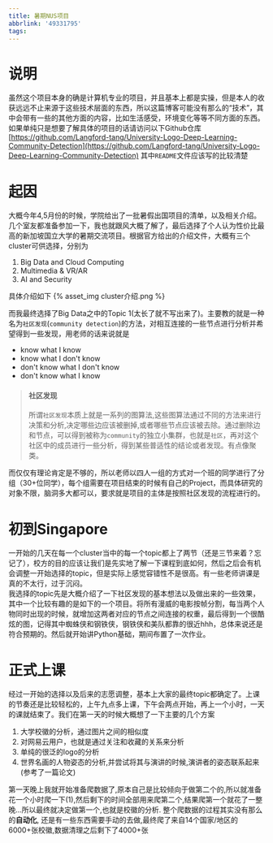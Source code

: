 ```yaml
---
title: 暑期NUS项目
abbrlink: '49331795'
tags:
---
```


# 说明
虽然这个项目本身的确是计算机专业的项目，并且基本上都是实操，但是本人的收获远远不止来源于这些技术层面的东西，所以这篇博客可能没有那么的“技术”，其中会带有一些的其他方面的内容，比如生活感受，环境变化等等不同方面的东西。如果单纯只是想要了解具体的项目的话请访问以下Github仓库
[https://github.com/Langford-tang/University-Logo-Deep-Learning-Community-Detection](https://github.com/Langford-tang/University-Logo-Deep-Learning-Community-Detection)
其中`README`文件应该写的比较清楚
# 起因
大概今年4,5月份的时候，学院给出了一批暑假出国项目的清单，以及相关介绍。几个室友都准备参加一下，我也就跟风大概了解了，最后选择了个人认为性价比最高的新加坡国立大学的暑期交流项目。根据官方给出的介绍文件，大概有三个cluster可供选择，分别为   
1. Big Data and Cloud Computing
2. Multimedia & VR/AR
3. AI and Security

具体介绍如下
{% asset_img cluster介绍.png %}

而我最终选择了Big Data之中的Topic 1(太长了就不写出来了)。主要教的就是一种名为`社区发现`(`community detection`)的方法，对相互连接的一些节点进行分析并希望得到一些发现，用老师的话来说就是
* know what I know
* know what I don't know
* don't know what I don't know
* don't know what I know   
> #### 社区发现
> 所谓`社区发现`本质上就是一系列的图算法,这些图算法通过不同的方法来进行决策和分析,决定哪些边应该被删掉,或者哪些节点应该被去除。通过删除边和节点，可以得到被称为`community`的独立小集群，也就是`社区`，再对这个社区中的成员进行一些分析，得到某些普适性的结论或者发现。有点像聚类。   

而仅仅有理论肯定是不够的，所以老师以四人一组的方式对一个班的同学进行了分组（30+位同学），每个组需要在项目结束的时候有自己的Project，而具体研究的对象不限，脑洞多大都可以，要求就是项目的主体是按照社区发现的流程进行的。
# 初到Singapore
一开始的几天在每一个cluster当中的每一个topic都上了两节（还是三节来着？忘记了），校方的目的应该让我们是先实地了解一下课程到底如何，然后之后会有机会调整一开始选择的topic，但是实际上感觉容错性不是很高。有一些老师讲课是真的不太行，过于沉闷。   
我选择的topic先是大概介绍了一下社区发现的基本想法以及做出来的一些效果，其中一个比较有趣的是如下的一个项目。将所有漫威的电影按帧分割，每当两个人物同时出现的时候，就增加这两者对应的节点之间连接的权重，最后得到一个很酷炫的图，记得其中蜘蛛侠和钢铁侠，钢铁侠和美队都靠的很近hhh，总体来说还是符合预期的。然后就开始讲Python基础，期间布置了一次作业。

# 正式上课
经过一开始的选择以及后来的志愿调整，基本上大家的最终topic都确定了。上课的节奏还是比较轻松的，上午九点多上课，下午会两点开始，再上一个小时，一天的课就结束了。我们在第一天的时候大概想了一下主要的几个方案   
1. 大学校徽的分析，通过图片之间的相似度
2. 对网易云用户，也就是通过关注和收藏的关系来分析
3. 单纯的很泛的logo的分析
4. 世界名画的人物姿态的分析,并尝试将其与演讲的时候,演讲者的姿态联系起来(参考了一篇论文)


第一天晚上我就开始准备爬数据了,原本自己是比较倾向于做第二个的,所以就准备花一个小时爬一下(1),然后剩下的时间全部用来爬第二个,结果爬第一个就花了一整晚...所以最终就决定做第一个,也就是校徽的分析.
整个爬数据的过程其实没有那么的**自动化**, 还是有一些东西需要手动的去做,最终爬了来自14个国家/地区的6000+张校徽,数据清理之后剩下了4000+张